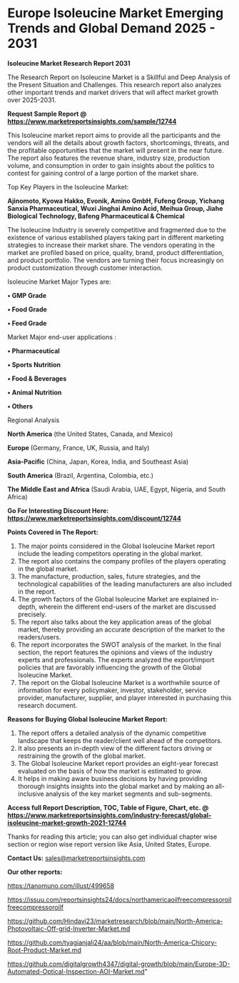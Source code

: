  # Europe Isoleucine Market Emerging Trends and Global Demand 2025 - 2031

<strong>Isoleucine Market Research Report 2031</strong>

The Research Report on Isoleucine Market is a Skillful and Deep Analysis of the Present Situation and Challenges. This research report also analyzes other important trends and market drivers that will affect market growth over 2025-2031.

<strong>Request Sample Report @ <a href=https://www.marketreportsinsights.com/sample/12744>https://www.marketreportsinsights.com/sample/12744</a></strong>

This Isoleucine market report aims to provide all the participants and the vendors will all the details about growth factors, shortcomings, threats, and the profitable opportunities that the market will present in the near future. The report also features the revenue share, industry size, production volume, and consumption in order to gain insights about the politics to contest for gaining control of a large portion of the market share.

Top Key Players in the Isoleucine Market:

<strong>Ajinomoto, Kyowa Hakko, Evonik, Amino GmbH, Fufeng Group, Yichang Sanxia Pharmaceutical, Wuxi Jinghai Amino Acid, Meihua Group, Jiahe Biological Technology, Bafeng Pharmaceutical & Chemical</strong>

The Isoleucine Industry is severely competitive and fragmented due to the existence of various established players taking part in different marketing strategies to increase their market share. The vendors operating in the market are profiled based on price, quality, brand, product differentiation, and product portfolio. The vendors are turning their focus increasingly on product customization through customer interaction.

Isoleucine Market Major Types are:

<strong>• GMP Grade

• Food Grade

• Feed Grade</strong>

Market Major end-user applications :

<strong>• Pharmaceutical

• Sports Nutrition

• Food & Beverages

• Animal Nutrition

• Others</strong>

Regional Analysis

</u><strong><b>North America</b></strong> (the United States, Canada, and Mexico)

<strong><b>Europe </b></strong>(Germany, France, UK, Russia, and Italy)

<strong><b>Asia-Pacific</b></strong> (China, Japan, Korea, India, and Southeast Asia)

<strong><b>South America</b></strong> (Brazil, Argentina, Colombia, etc.)

<strong><b>The Middle East and Africa</b></strong> (Saudi Arabia, UAE, Egypt, Nigeria, and South Africa)

<strong>Go For Interesting Discount Here: <a href=https://www.marketreportsinsights.com/discount/12744>https://www.marketreportsinsights.com/discount/12744</a></strong>

<strong>Points Covered in The Report:</strong>
<ol>
  <li>The major points considered in the Global Isoleucine Market report include the leading competitors operating in the global market.</li>
  <li>The report also contains the company profiles of the players operating in the global market.</li>
  <li>The manufacture, production, sales, future strategies, and the technological capabilities of the leading manufacturers are also included in the report.</li>
  <li>The growth factors of the Global Isoleucine Market are explained in-depth, wherein the different end-users of the market are discussed precisely.</li>
  <li>The report also talks about the key application areas of the global market, thereby providing an accurate description of the market to the readers/users.</li>
  <li>The report incorporates the SWOT analysis of the market. In the final section, the report features the opinions and views of the industry experts and professionals. The experts analyzed the export/import policies that are favorably influencing the growth of the Global Isoleucine Market.</li>
  <li>The report on the Global Isoleucine Market is a worthwhile source of information for every policymaker, investor, stakeholder, service provider, manufacturer, supplier, and player interested in purchasing this research document.</li>
</ol>
<strong>Reasons for Buying Global Isoleucine Market Report:</strong>

<ol>
  <li>The report offers a detailed analysis of the dynamic competitive landscape that keeps the reader/client well ahead of the competitors.</li>
  <li>It also presents an in-depth view of the different factors driving or restraining the growth of the global market.</li>
  <li>The Global Isoleucine Market report provides an eight-year forecast evaluated on the basis of how the market is estimated to grow.</li>
  <li>It helps in making aware business decisions by having providing thorough insights insights into the global market and by making an all-inclusive analysis of the key market segments and sub-segments.</li>
</ol>
<strong>Access full Report Description, TOC, Table of Figure, Chart, etc. @ <a href=https://www.marketreportsinsights.com/industry-forecast/global-isoleucine-market-growth-2021-12744>https://www.marketreportsinsights.com/industry-forecast/global-isoleucine-market-growth-2021-12744</a></strong>


Thanks for reading this article; you can also get individual chapter wise section or region wise report version like Asia, United States, Europe.

<strong>Contact Us:</strong>
sales@marketreportsinsights.com

<strong>Our other reports:</strong>

<a href=https://tanomuno.com/illust/499658>https://tanomuno.com/illust/499658</a>

<a href=https://issuu.com/reportsinsights24/docs/northamericaoilfreecompressoroilfreecompressoroilf>https://issuu.com/reportsinsights24/docs/northamericaoilfreecompressoroilfreecompressoroilf</a>

<a href=https://github.com/Hindavi23/marketresearch/blob/main/North-America-Photovoltaic-Off-grid-Inverter-Market.md>https://github.com/Hindavi23/marketresearch/blob/main/North-America-Photovoltaic-Off-grid-Inverter-Market.md</a>

<a href=https://github.com/tyagianjali24/aa/blob/main/North-America-Chicory-Root-Product-Market.md>https://github.com/tyagianjali24/aa/blob/main/North-America-Chicory-Root-Product-Market.md</a>

<a href=https://github.com/digitalgrowth4347/digital-growth/blob/main/Europe-3D-Automated-Optical-Inspection-AOI-Market.md>https://github.com/digitalgrowth4347/digital-growth/blob/main/Europe-3D-Automated-Optical-Inspection-AOI-Market.md</a>"
